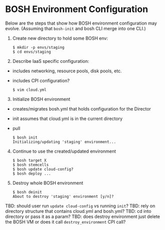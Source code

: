 # BOSH Environment Configuration

Below are the steps that show how BOSH environment configuration may evolve. (Assuming that `bosh-init` and bosh CLI merge into one CLI.)

1. Create new directory to hold some BOSH env:

	```
	$ mkdir -p envs/staging
	$ cd envs/staging
	```

2. Describe IaaS specific configuration:

- includes networking, resource pools, disk pools, etc.
- includes CPI configuration?

	```
	$ vim cloud.yml
	```

3. Initialize BOSH environment

- creates/migrates bosh.yml that holds configuration for the Director
- init assumes that cloud.yml is in the current directory
- pull

	```
	$ bosh init
	Initializing/updating 'staging' environment...
	```

4. Continue to use the created/updated environment

	```
	$ bosh target X
	$ bosh stemcells
	$ bosh update cloud-config?
	$ bosh deploy ...
	```

5. Destroy whole BOSH environment

	```
	$ bosh deinit
	About to destroy 'staging' environment [y/n]?
	```

TBD: should user run `update cloud-config` vs running `init`?
TBD: rely on directory structure that contains cloud.yml and bosh.yml?
TBD: cd into directory or pass it as a param?
TBD: does destroy environment just delete the BOSH VM or does it call `destroy_environment` CPI call?
